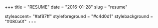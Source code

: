 +++
title = "RESUME"
date = "2016-01-28"
slug = "resume"

styleaccent= "#af87ff"
styleforeground = "#c4d0d1"
stylebackground = "#080a0f"
+++

